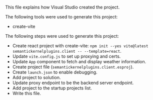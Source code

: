 This file explains how Visual Studio created the project.

The following tools were used to generate this project:
- create-vite

The following steps were used to generate this project:
- Create react project with create-vite: `npm init --yes vite@latest semantickernelplugins.client -- --template=react`.
- Update `vite.config.js` to set up proxying and certs.
- Update `App` component to fetch and display weather information.
- Create project file (`semantickernelplugins.client.esproj`).
- Create `launch.json` to enable debugging.
- Add project to solution.
- Update proxy endpoint to be the backend server endpoint.
- Add project to the startup projects list.
- Write this file.
